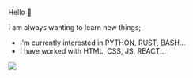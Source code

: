 Hello 👋

I am always wanting to learn new things;

-  I’m currently interested in PYTHON, RUST, BASH...
-  I have worked with HTML, CSS, JS, REACT...

<img src="https://github-readme-stats.vercel.app/api?username=shwaaa21&&show_icons=true&title_color=ffffff&icon_color=bb2acf&text_color=daf7dc&bg_color=151515">
